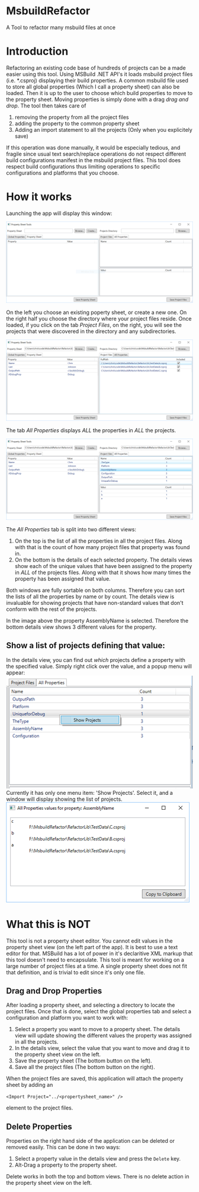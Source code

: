 # MsbuildRefactor
A Tool to refactor many msbuild files at once

# Introduction

Refactoring an existing code base of hundreds of projects can be a made easier using this tool. Using MSBuild .NET API's it loads msbuild project files (i.e. *.csproj) displaying their build properties. A common msbuild file used to store all global properties (Which I call a property sheet) can also be loaded. Then it is up to the user to choose which build properties to move to the property sheet.
Moving properties is simply done with a drag *drag and drop*. 
The tool then takes care of 
  1. removing the property from all the project files
  2. adding the property to the common property sheet
  3. Adding an import statement to all the projects (Only when you explicitely save)

If this operation was done manually, it would be especially tedious, and fragile since usual text search/replace operations do not respect different build configurations manifest in the msbuild project files. This tool does respect build configurations thus limiting operations to specific configurations and platforms that you choose.

# How it works
Launching the app will display this window:

![Blank window](docs/msbuildrefactor_blank_screen.PNG)

On the left you choose an existing poperty sheet, or create a new one. 
On the right half you choose the directory where your project files reside.
Once loaded, if you click on the tab *Project Files*, on the right, you will see the projects that were discovered in the directory and any subdirectories.

![Loaded with Data](docs/msbuildrefactor_loaded_screen.PNG)

The tab *All Properties* displays *ALL* the properties in *ALL* the projects.

![All Properites](docs/msbuildrefactor_loaded_properties.PNG)

The *All Properties* tab is split into two different views:
  1. On the top is the list of all the properties in all the project files. Along with that is the count of how many project files that property was found in. 
  2. On the bottom is the details of each selected property. The details views show each of the unique values that have been assigned to the property in *ALL* of the projects files. Along with that it shows how many times the property has been assigned that value.

Both windows are fully sortable on both columns. Therefore you can sort the lists of all the properties by name or by count. The details view is invaluable for showing projects that have non-standard values that don't conform with the rest of the projects.

In the image above the property AssemblyName is selected. Therefore the bottom details view shows 3 different values for the property.

## Show a list of projects defining that value:

In the details view, you can find out *which* projects define a property with the specified value. 
Simply right click over the value, and a popup menu will appear:
![Right Click Menu](docs/allpropsLV_right_click_menu.PNG)
Currently it has only one menu item: 'Show Projects'. Select it, and a window will display showing the list of projects.
![Projects sorted by value](docs/list_of_projects.PNG)

# What this is NOT
This tool is not a property sheet editor. You cannot edit values in the property sheet view (on the left part of the app). It is best to use a text editor for that. MSBuild has a lot of power in it's declaritive XML markup that this tool doesn't need to encapsulate. This tool is meant for working on a large number of project files at a time. A single property sheet does not fit that definition, and is trivial to edit since it's only one file.

## Drag and Drop Properties

After loading a property sheet, and selecting a directory to locate the project files.
Once that is done, select the global properties tab and select a configuration and platform you want to work with:

1. Select a property you want to move to a property sheet. The details view will update showing the different values the property was assigned in all the projects. 
2. In the details view, select the value that you want to move and drag it to the property sheet view on the left.
3. Save the property sheet (The bottom button on the left).
4. Save all the project files (The bottom button on the right).

When the project files are saved, this application will attach the property sheet by adding an 

`<Import Project="../<propertysheet_name>" />` 

element to the project files.

## Delete Properties

Properties on the right hand side of the application can be deleted or removed easily. This can be done in two ways:

1. Select a property value in the details view and press the `Delete` key.
2. Alt-Drag a property to the property sheet.

Delete works in both the top and bottom views. There is no delete action in the property sheet view on the left.
